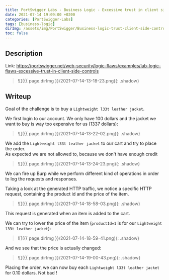 ```yaml
---                                                                                           
title: PortSwigger Labs - Business Logic - Excessive trust in client side controls                          
date: 2021-07-14 19:09:00 +0200                                                              
categories: [PortSwigger-Labs]                                                                
tags: [business-logic]     
dirImg: /assets/img/PortSwigger/Business-logic-trust-client-side-controls                     
toc: false                                                                                    
---
```


## Description

Link: https://portswigger.net/web-security/logic-flaws/examples/lab-logic-flaws-excessive-trust-in-client-side-controls

>![]({{ page.dirImg }}/2021-07-14-13-18-23.png){: .shadow}


## Writeup

Goal of the challenge is to buy a `Lightweight l33t leather jacket`.  

We first login to our account. We only have 100 dollars and the jacket we want to buy is way too expensive for us (1337 dollars):

>![]({{ page.dirImg }}/2021-07-14-13-22-02.png){: .shadow}

We add the `Lightweight l33t leather jacket` to our cart and try to place the order.  
As expected we are not allowed to, because we don't have enough credit

>![]({{ page.dirImg }}/2021-07-14-13-24-23.png){: .shadow}

We can fire up Burp while we perform different kind of operations in order to log the requests and responses.

Taking a look at the generated HTTP traffic, we notice a specific HTTP request, containing the product id and the price of the item.

>![]({{ page.dirImg }}/2021-07-14-18-58-03.png){: .shadow}

This request is generated when an item is added to the cart. 

We can try to lower the price of the item (`productId=1` is for our `Lightweight l33t leather jacket`):

>![]({{ page.dirImg }}/2021-07-14-18-59-41.png){: .shadow}

And we see that the price is actually changed:

>![]({{ page.dirImg }}/2021-07-14-19-00-43.png){: .shadow}

Placing the order, we can now buy each `Lightweight l33t leather jacket` for 0.10 dollars. Not bad !

